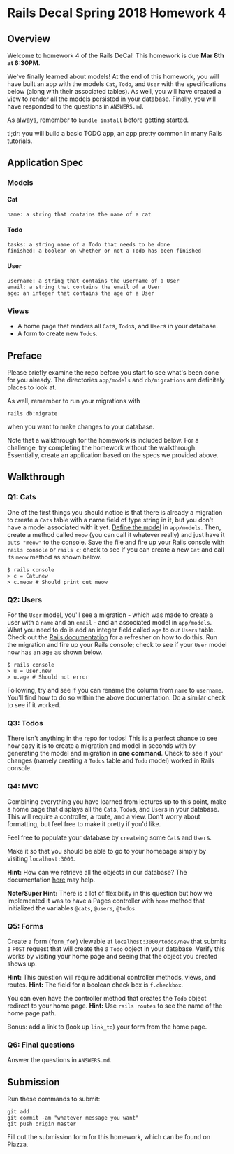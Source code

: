# Rails Decal Spring 2018 Homework 4

## Overview 
Welcome to homework 4 of the Rails DeCal! This homework is due **Mar 8th at 6:30PM**.

We've finally learned about models! At the end of this homework, you will have built an app with the models `Cat`, `Todo`, and `User` with the specifications below (along with their associated tables). As well, you will have created a view to render all the models persisted in your database. Finally, you will have responded to the questions in `ANSWERS.md`.

As always, remember to `bundle install` before getting started.

tl;dr: you will build a basic TODO app, an app pretty common in many Rails tutorials.

## Application Spec

### Models

#### Cat
```
name: a string that contains the name of a cat
```

#### Todo
```
tasks: a string name of a Todo that needs to be done
finished: a boolean on whether or not a Todo has been finished
```

#### User
```
username: a string that contains the username of a User
email: a string that contains the email of a User
age: an integer that contains the age of a User
```

### Views
- A home page that renders all `Cat`s, `Todo`s, and `User`s in your database.
- A form to create new `Todo`s.

## Preface

Please briefly examine the repo before you start to see what's been done for you already. The directories `app/models` and `db/migrations` are definitely places to look at.

As well, remember to run your migrations with
```
rails db:migrate
```
when you want to make changes to your database.

Note that a walkthrough for the homework is included below. For a challenge, try completing the homework without the walkthrough. Essentially, create an application based on the specs we provided above.

## Walkthrough

### Q1: Cats
One of the first things you should notice is that there is already a migration to create a `Cats` table with a name field of type string in it, but you don't have a model associated with it yet. [Define the model](http://guides.rubyonrails.org/active_record_basics.html#creating-active-record-models) in `app/models`. Then, create a method called `meow` (you can call it whatever really) and just have it `puts "meow"` to the console. Save the file and fire up your Rails console with `rails console` or `rails c`; check to see if you can create a new `Cat` and call its `meow` method as shown below.

```
$ rails console
> c = Cat.new
> c.meow # Should print out meow
```

### Q2: Users
For the `User` model, you'll see a migration - which was made to create a user with a `name` and an `email` - and an associated model in `app/models`. What you need to do is add an integer field called `age` to our `Users` table. Check out the [Rails documentation](http://guides.rubyonrails.org/active_record_migrations.html#creating-a-migration) for a refresher on how to do this. Run the migration and fire up your Rails console; check to see if your `User` model now has an age as shown below.

```
$ rails console
> u = User.new
> u.age # Should not error
```

Following, try and see if you can rename the column from `name` to `username`. You'll find how to do so within the above documentation. Do a similar check to see if it worked.

### Q3: Todos
There isn't anything in the repo for todos! This is a perfect chance to see how easy it is to create a migration and model in seconds with by generating the model and migration in **one command**. Check to see if your changes (namely creating a `Todos` table and `Todo` model) worked in Rails console.

### Q4: MVC
Combining everything you have learned from lectures up to this point, make a home page that displays all the `Cat`s, `Todo`s, and `User`s in your database. This will require a controller, a route, and a view. Don't worry about formatting, but feel free to make it pretty if you'd like.

Feel free to populate your database by `create`ing some `Cat`s and `User`s. 

Make it so that you should be able to go to your homepage simply by visiting `localhost:3000`.

**Hint:** How can we retrieve all the objects in our database? The documentation [here](http://guides.rubyonrails.org/active_record_querying.html) may help.

**Note/Super Hint:** There is a lot of flexibility in this question but how we implemented it was to have a Pages controller with `home` method that initialized the variables `@cats`, `@users`, `@todos`.

### Q5: Forms

Create a form (`form_for`) viewable at `localhost:3000/todos/new` that submits a `POST` request that will create the a `Todo` object in your database. Verify this works by visiting your home page and seeing that the object you created shows up. 

**Hint:** This question will require additional controller methods, views, and routes. 
**Hint:** The field for a boolean check box is `f.checkbox`.

You can even have the controller method that creates the `Todo` object redirect to your home page. 
**Hint:** Use `rails routes` to see the name of the home page path. 

Bonus: add a link to (look up `link_to`) your form from the home page.

### Q6: Final questions
Answer the questions in `ANSWERS.md`.

## Submission
Run these commands to submit:
```
git add .
git commit -am "whatever message you want"
git push origin master
```
Fill out the submission form for this homework, which can be found on Piazza.